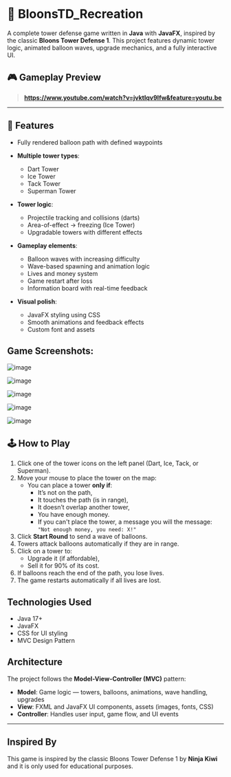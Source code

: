 
# 🎈 BloonsTD_Recreation

A complete tower defense game written in **Java** with **JavaFX**, inspired by the classic **Bloons Tower Defense 1**. This project features dynamic tower logic, animated balloon waves, upgrade mechanics, and a fully interactive UI.




## 🎮 Gameplay Preview

> **https://www.youtube.com/watch?v=jvktlqv9lfw&feature=youtu.be**


---

## 🎯 Features

- Fully rendered balloon path with defined waypoints
  
- **Multiple tower types**:
  - Dart Tower
  - Ice Tower
  - Tack Tower
  - Superman Tower 
    
- **Tower logic**:
  - Projectile tracking and collisions (darts)
  - Area-of-effect -> freezing (Ice Tower)
  - Upgradable towers with different effects
 
- **Gameplay elements**:
  - Balloon waves with increasing difficulty
  - Wave-based spawning and animation logic
  - Lives and money system
  - Game restart after loss
  - Information board with real-time feedback
    
- **Visual polish**:
  - JavaFX styling using CSS
  - Smooth animations and feedback effects
  - Custom font and assets


## Game Screenshots:

  ![image](https://github.com/user-attachments/assets/68101d71-4d98-4fc4-8b8e-c345c154d164)
 
  ![image](https://github.com/user-attachments/assets/6bf71a2b-98d6-437d-b03e-64fa0208738f)
  
  ![image](https://github.com/user-attachments/assets/d7d6935c-d467-4f13-980a-ab255a655701)
  
  ![image](https://github.com/user-attachments/assets/89f7a56c-05a1-4e70-9a77-37370059aefe)
  
  ![image](https://github.com/user-attachments/assets/90857c5c-118f-47e0-8d2d-397f8fd9c742)




## 🕹️ How to Play

1. Click one of the tower icons on the left panel (Dart, Ice, Tack, or Superman).
2. Move your mouse to place the tower on the map:
   - You can place a tower **only if**:
     - It’s not on the path,
     - It touches the path (is in range),
     - It doesn’t overlap another tower,
     - You have enough money.
     - If you can't place the tower, a message you will the message:  
     `"Not enough money, you need: X!"`
3. Click **Start Round** to send a wave of balloons.
4. Towers attack balloons automatically if they are in range.
5. Click on a tower to:
   - Upgrade it (if affordable),
   - Sell it for 90% of its cost.
6. If balloons reach the end of the path, you lose lives.
7. The game restarts automatically if all lives are lost.

## Technologies Used

- Java 17+
- JavaFX
- CSS for UI styling
- MVC Design Pattern

## Architecture

The project follows the **Model-View-Controller (MVC)** pattern:

- **Model**: Game logic — towers, balloons, animations, wave handling, upgrades
- **View**: FXML and JavaFX UI components, assets (images, fonts, CSS)
- **Controller**: Handles user input, game flow, and UI events

---

## Inspired By

This game is inspired by the classic Bloons Tower Defense 1 by **Ninja Kiwi** and it is only used for educational purposes.
